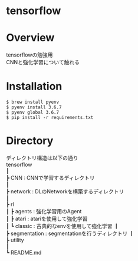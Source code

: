 tensorflow
==

# Overview
tensorflowの勉強用  
CNNと強化学習について触れる

# Installation
```
$ brew install pyenv
$ pyenv install 3.6.7
$ pyenv global 3.6.7
$ pip install -r requirements.txt
```


# Directory
ディレクトリ構造は以下の通り  
tensorflow  
┃  
┣ CNN : CNNで学習するディレクトリ  
┃   
┣ network  : DLのNetworkを構築するディレクトリ    
┃  
┣ rl  
┃  ┣ agents  : 強化学習用のAgent  
┃  ┣ atari  : atariを使用して強化学習  
┃  ┗ classic : 古典的なenvを使用して強化学習 
┃  
┣ segmentation : segmentationを行うディレクトリ 
┃  
┣ utility  
┃  
┗ README.md  